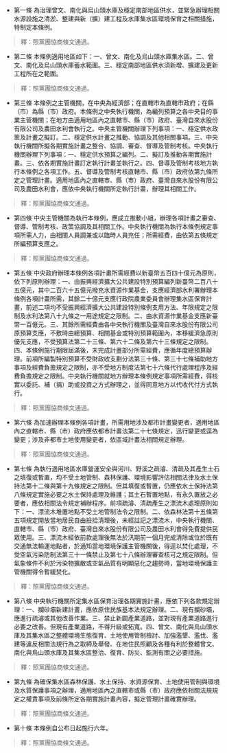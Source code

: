 * 第一條 為治理曾文、南化與烏山頭水庫及穩定南部地區供水，並緊急辦理相關水源設施之清淤、整建與新（擴）建工程及水庫集水區環境保育之相關措施，特制定本條例。

> 釋：照黨團協商條文通過。

* 第二條 本條例適用地區如下：一、曾文、南化及烏山頭水庫集水區。二、曾文、南化及烏山頭水庫蓄水範圍。三、穩定南部地區供水須新增、擴建及更新工程所在之範圍。

> 釋：照黨團協商條文通過。

* 第三條 本條例之主管機關，在中央為經濟部；在直轄市為直轄市政府；在縣（市）為縣（市）政府。本條例之中央執行機關，為編列預算之各中央目的事業主管機關；在地方由適用地區內之直轄市、縣（市）政府、臺灣自來水股份有限公司及農田水利會執行之。中央主管機關辦理下列事項：一、穩定供水政策及計畫之擬訂。二、穩定供水計畫之推動、協調及其他相關事項。三、中央執行機關所擬各期實施計畫之整合、協調、審查、督導及管制考核。中央執行機關辦理下列事項：一、穩定供水預算之編列。二、擬訂及推動各期實施計畫。三、依各期實施計畫訂定執行計畫並執行之。四、督導及管制考核地方執行本條例之各項工作。五、督導及管制考核直轄市、縣（市）政府依第九條所定之管理計畫。適用地區內之直轄市、縣（市）政府、臺灣自來水股份有限公司及農田水利會，應依中央執行機關所定執行計畫，辦理其相關工作。

> 釋：照黨團協商條文通過。

* 第四條 中央主管機關為執行本條例，應成立推動小組，辦理各項計畫之審查、督導、管制考核、政策協調及其相關工作。中央執行機關為執行本條例規定事項所需人力，由相關人員調兼或以臨時人員充任；所需經費，由依第五條規定所編預算支應之。

> 釋：照黨團協商條文通過。

* 第五條 中央政府辦理本條例各項計畫所需經費以新臺幣五百四十億元為原則，依下列原則辦理：一、由振興經濟擴大公共建設特別預算編列新臺幣二百八十五億元，其中二百六十五億元撥充水資源作業基金，支應經濟部水利署辦理本條例各項計畫所需，其餘二十億元支應行政院農業委員會辦理集水區保育計畫，前述二項均不受振興經濟擴大公共建設特別條例支用方法、年限規定之限制及水利法第八十九條之一用途規定之限制。二、由水資源作業基金支應新臺幣一百億元。三、其餘所需經費由各中央執行機關及臺灣自來水股份有限公司原預算支應，不敷時由總預算、相關基金或特別預算範圍內，本移緩濟急原則優先支應，不受預算法第二十三條、第六十二條及第六十三條規定之限制。四、本條例施行期限屆滿後，未完成計畫部分所需經費，應循年度總預算辦理。前項所編製特別預算不受財政收支劃分法第三十條、第三十七條補助地方事項及經費負擔規定之限制，亦不受地方制度法第七十六條代行處理程序及經費負擔規定之限制。中央執行機關就地方辦理本條例規定事項所需經費，得核實以委託、補（捐）助或投資之方式辦理之，並得同意地方以代收代付方式執行。

> 釋：照黨團協商條文通過。

* 第六條 為加速辦理本條例各項計畫，所需用地涉及都市計畫變更者，適用地區內之直轄市、縣（市）政府應依都市計畫法第二十七條規定，迅行變更或逕為變更；涉及非都市土地使用變更者，依區域計畫法相關規定辦理。

> 釋：照黨團協商條文通過。

* 第七條 為執行適用地區水庫營運安全與河川、野溪之疏濬、清疏及其產生土石之填復或暫置，均不受土地管制、森林保護、環境影響評估相關法律及水土保持法第十二條與第十九條規定之限制。但其填復或暫置，仍應依水土保持法第八條規定實施必要之水土保持處理及維護；其土石暫置地點，有永久置放之必要者，應依相關法令規定補辦程序。前項疏濬、清疏產生之漂流木處理原則如下：一、漂流木堆置地點不受土地管制法令之限制。二、依森林法第十五條第五項規定開放當地居民自由撿拾清理後，未經註記之漂流木，中央執行機關、直轄市、縣（市）政府、臺灣自來水股份有限公司及農田水利會得免費提供民眾使用。三、漂流木經依前款處理後無法於汛期前一個月完成清除或位於既有交通無法輸運地點者，於通知當地環境保護主管機關後，得逕以焚化處理，不受空氣污染防制法第三十一條禁止及第七十八條辦理審查核可之規定限制。但氣象條件不利於污染物擴散或空氣品質有明顯惡化之趨勢時，當地環境保護主管機關得令暫緩焚化。

> 釋：照黨團協商條文通過。

* 第八條 中央執行機關所定集水區保育治理各期實施計畫，應依下列各款規定辦理：一、攔砂壩新建計畫，應依原住民族基本法規定辦理。二、現有攔砂壩，應進行疏濬或其他改善作業。三、禁止新闢產業道路，並對現有產業道路進行必要之改善。但現有產業道路，不得升級或拓寬。四、曾文、南化與烏山頭水庫及其集水區之整體環境生態復育、土地使用管制檢討、加強濫墾、濫伐、濫建等違反相關法規行為之取締及舉發、在地住民照顧及各種有利於整體曾文、南化與烏山頭水庫及其集水區整治、復育、防災、監測有關之必要措施。

> 釋：照黨團協商條文通過。

* 第九條 為確保集水區森林保護、水土保持、水資源保育、土地使用管制與環境及水質保護事項之辦理，適用地區內之直轄市或縣（市）政府應依相關法規規定之權責事項及前條所定各期實施計畫內容，擬定管理計畫確實辦理。

> 釋：照黨團協商條文通過。

* 第十條 本條例自公布日起施行六年。

> 釋：照黨團協商條文通過。

